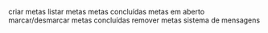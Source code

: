 criar metas
listar metas
    metas concluídas
    metas em aberto
marcar/desmarcar metas concluídas
remover metas
sistema de mensagens